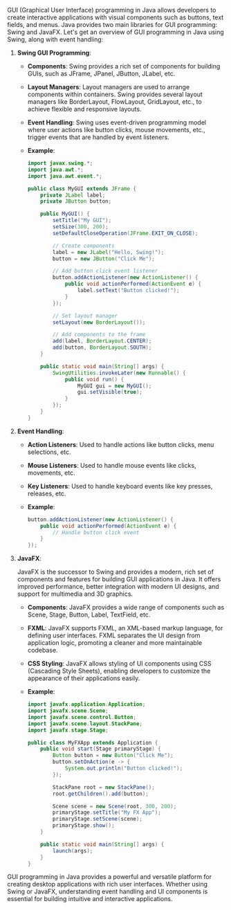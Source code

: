 GUI (Graphical User Interface) programming in Java allows developers to create interactive applications with visual components such as buttons, text fields, and menus. Java provides two main libraries for GUI programming: Swing and JavaFX. Let's get an overview of GUI programming in Java using Swing, along with event handling:

1. **Swing GUI Programming**:

   - **Components**: Swing provides a rich set of components for building GUIs, such as JFrame, JPanel, JButton, JLabel, etc.

   - **Layout Managers**: Layout managers are used to arrange components within containers. Swing provides several layout managers like BorderLayout, FlowLayout, GridLayout, etc., to achieve flexible and responsive layouts.

   - **Event Handling**: Swing uses event-driven programming model where user actions like button clicks, mouse movements, etc., trigger events that are handled by event listeners.

   - **Example**:

     ```java
     import javax.swing.*;
     import java.awt.*;
     import java.awt.event.*;

     public class MyGUI extends JFrame {
         private JLabel label;
         private JButton button;

         public MyGUI() {
             setTitle("My GUI");
             setSize(300, 200);
             setDefaultCloseOperation(JFrame.EXIT_ON_CLOSE);

             // Create components
             label = new JLabel("Hello, Swing!");
             button = new JButton("Click Me");

             // Add button click event listener
             button.addActionListener(new ActionListener() {
                 public void actionPerformed(ActionEvent e) {
                     label.setText("Button clicked!");
                 }
             });

             // Set layout manager
             setLayout(new BorderLayout());

             // Add components to the frame
             add(label, BorderLayout.CENTER);
             add(button, BorderLayout.SOUTH);
         }

         public static void main(String[] args) {
             SwingUtilities.invokeLater(new Runnable() {
                 public void run() {
                     MyGUI gui = new MyGUI();
                     gui.setVisible(true);
                 }
             });
         }
     }
     ```

2. **Event Handling**:

   - **Action Listeners**: Used to handle actions like button clicks, menu selections, etc.
   
   - **Mouse Listeners**: Used to handle mouse events like clicks, movements, etc.
   
   - **Key Listeners**: Used to handle keyboard events like key presses, releases, etc.
   
   - **Example**:

     ```java
     button.addActionListener(new ActionListener() {
         public void actionPerformed(ActionEvent e) {
             // Handle button click event
         }
     });
     ```

3. **JavaFX**:

   JavaFX is the successor to Swing and provides a modern, rich set of components and features for building GUI applications in Java. It offers improved performance, better integration with modern UI designs, and support for multimedia and 3D graphics.

   - **Components**: JavaFX provides a wide range of components such as Scene, Stage, Button, Label, TextField, etc.

   - **FXML**: JavaFX supports FXML, an XML-based markup language, for defining user interfaces. FXML separates the UI design from application logic, promoting a cleaner and more maintainable codebase.

   - **CSS Styling**: JavaFX allows styling of UI components using CSS (Cascading Style Sheets), enabling developers to customize the appearance of their applications easily.

   - **Example**:

     ```java
     import javafx.application.Application;
     import javafx.scene.Scene;
     import javafx.scene.control.Button;
     import javafx.scene.layout.StackPane;
     import javafx.stage.Stage;

     public class MyFXApp extends Application {
         public void start(Stage primaryStage) {
             Button button = new Button("Click Me");
             button.setOnAction(e -> {
                 System.out.println("Button clicked!");
             });

             StackPane root = new StackPane();
             root.getChildren().add(button);

             Scene scene = new Scene(root, 300, 200);
             primaryStage.setTitle("My FX App");
             primaryStage.setScene(scene);
             primaryStage.show();
         }

         public static void main(String[] args) {
             launch(args);
         }
     }
     ```

GUI programming in Java provides a powerful and versatile platform for creating desktop applications with rich user interfaces. Whether using Swing or JavaFX, understanding event handling and UI components is essential for building intuitive and interactive applications.
